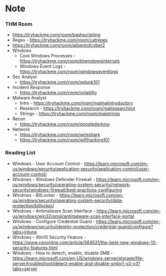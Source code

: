 # Note

### THM Room

  - https://tryhackme.com/room/bashscripting
  - Regex - https://tryhackme.com/room/catregex
  - https://tryhackme.com/room/adventofcyber2  
  - Windows  
    - Core Windows Processes - https://tryhackme.com/room/btwindowsinternals
    - Windows Event Logs - https://tryhackme.com/room/windowseventlogs
  - Sec Analyst
    - https://tryhackme.com/room/splunk101
  - Incident Response
    - https://tryhackme.com/room/volatility
  - Malware Analyst
    - Intro - https://tryhackme.com/room/malmalintroductory
    - Research - https://tryhackme.com/room/malresearching
    - Strings - https://tryhackme.com/room/malstrings
  - Recon
    - https://tryhackme.com/room/googledorking
  - Network
    - https://tryhackme.com/room/wireshark
    - https://tryhackme.com/room/wifihacking101

### Reading List

  - Windows - User Account Control - https://learn.microsoft.com/en-us/windows/security/application-security/application-control/user-account-control/
  - Windows - Windows Defender Firewall - https://learn.microsoft.com/en-us/windows/security/operating-system-security/network-security/windows-firewall/best-practices-configuring
  - Windows - BitLocker - https://learn.microsoft.com/en-us/windows/security/operating-system-security/data-protection/bitlocker/
  - Windows - Antimalware Scan Interface - https://learn.microsoft.com/en-us/windows/win32/amsi/antimalware-scan-interface-portal
  - Windows - Configure Credential Guard - https://learn.microsoft.com/en-us/windows/security/identity-protection/credential-guard/configure?tabs=intune
  - Windows - Win10 Security Feature - https://www.csoonline.com/article/564531/the-best-new-windows-10-security-features.html
  - Windows - How to detech, enable, disable SMB - https://learn.microsoft.com/en-US/windows-server/storage/file-server/troubleshoot/detect-enable-and-disable-smbv1-v2-v3?tabs=server
